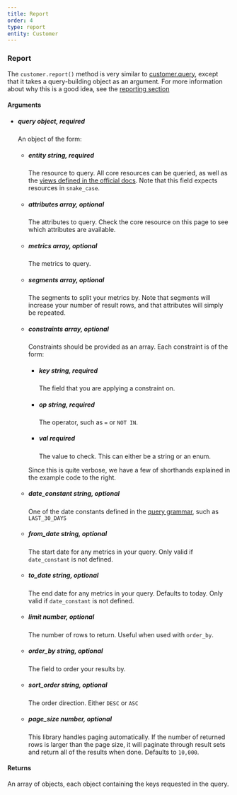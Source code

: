 ```yaml
---
title: Report
order: 4
type: report
entity: Customer 
---
```


### Report

The `customer.report()` method is very similar to [customer.query](/#query), except that it takes a query-building object as an argument. For more information about why this is a good idea, see the [reporting section](/#using-the-query-builder)

#### Arguments

- ##### query *object, required*
    An object of the form:
    - ##### entity *string, required*
        The resource to query. All core resources can be queried, as well as the [views defined in the official docs](https://developers.google.com/google-ads/api/docs/fields/ad_group_audience_view). Note that this field expects resources in `snake_case`.
    - ##### attributes *array, optional*
        The attributes to query. Check the core resource on this page to see which attributes are available.
    - ##### metrics *array, optional*
        The metrics to query.  
    - ##### segments *array, optional*
        The segments to split your metrics by. Note that segments will increase your number of result rows, and that attributes will simply be repeated.
    - ##### constraints *array, optional*
        Constraints should be provided as an array. Each constraint is of the form:
        - ##### key *string, required*
            The field that you are applying a constraint on.
        - ##### op *string, required*
            The operator, such as `=` or `NOT IN`.
        - ##### val *required*
            The value to check. This can either be a string or an enum.

        Since this is quite verbose, we have a few of shorthands explained in the example code to the right.
    - ##### date_constant *string, optional*
        One of the date constants defined in the [query grammar](https://developers.google.com/google-ads/api/docs/query/grammar), such as `LAST_30_DAYS`
    - ##### from_date *string, optional*
        The start date for any metrics in your query. Only valid if `date_constant` is not defined.
    - ##### to_date *string, optional*
        The end date for any metrics in your query. Defaults to today. Only valid if `date_constant` is not defined.
    - ##### limit *number, optional*
        The number of rows to return. Useful when used with `order_by`.
    - ##### order_by *string, optional*
        The field to order your results by.
    - ##### sort_order *string, optional*
        The order direction. Either `DESC` or `ASC`
    - ##### page_size *number, optional*
        This library handles paging automatically. If the number of returned rows is larger than the page size, it will paginate through result sets and return all of the results when done. Defaults to `10,000`.
   
#### Returns

An array of objects, each object containing the keys requested in the query.

